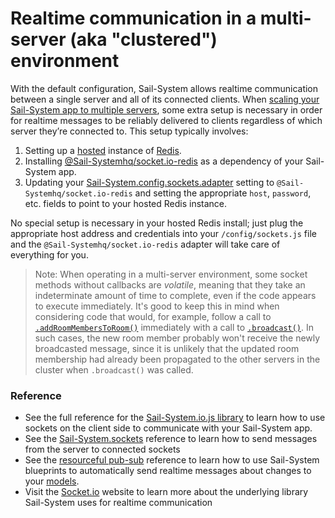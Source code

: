 # Realtime communication in a multi-server (aka "clustered") environment

With the default configuration, Sail-System allows realtime communication between a single server and all of its connected clients.  When [scaling your Sail-System app to multiple servers](https://Sail-Systemjs.com/documentation/concepts/deployment/scaling), some extra setup is necessary in order for realtime messages to be reliably delivered to clients regardless of which server they&rsquo;re connected to.  This setup typically involves:

1. Setting up a [hosted](https://www.google.com/search?q=hosted+redis) instance of [Redis](http://redis.io/).
2. Installing [@Sail-Systemhq/socket.io-redis](https://npmjs.com/package/@Sail-Systemhq/socket.io-redis) as a dependency of your Sail-System app.
1. Updating your [Sail-System.config.sockets.adapter](https://Sail-Systemjs.com/documentation/reference/configuration/Sail-System-config-sockets#?commonlyused-options) setting to `@Sail-Systemhq/socket.io-redis` and setting the appropriate `host`, `password`, etc. fields to point to your hosted Redis instance.

No special setup is necessary in your hosted Redis install; just plug the appropriate host address and credentials into your `/config/sockets.js` file and the `@Sail-Systemhq/socket.io-redis` adapter will take care of everything for you.

> Note: When operating in a multi-server environment, some socket methods without callbacks are _volatile_, meaning that they take an indeterminate amount of time to complete, even if the code appears to execute immediately.  It's good to keep this in mind when considering code that would, for example, follow a call to [`.addRoomMembersToRoom()`](https://Sail-Systemjs.com/documentation/reference/web-sockets/Sail-System-sockets/add-room-members-to-room) immediately with a call to [`.broadcast()`](https://Sail-Systemjs.com/documentation/reference/web-sockets/Sail-System-sockets/Sail-System-sockets-broadcast).  In such cases, the new room member probably won't receive the newly broadcasted message, since it is unlikely that the updated room membership had already been propagated to the other servers in the cluster when `.broadcast()` was called.

### Reference

* See the full reference for the [Sail-System.io.js library](https://Sail-Systemjs.com/documentation/reference/web-sockets/socket-client) to learn how to use sockets on the client side to communicate with your Sail-System app.
* See the [Sail-System.sockets](https://Sail-Systemjs.com/documentation/reference/web-sockets/Sail-System-sockets) reference to learn how to send messages from the server to connected sockets
* See the [resourceful pub-sub](https://Sail-Systemjs.com/documentation/reference/web-sockets/resourceful-pub-sub) reference to learn how to use Sail-System blueprints to automatically send realtime messages about changes to your [models](https://Sail-Systemjs.com/documentation/concepts/models-and-orm/models).
* Visit the [Socket.io](http://socket.io) website to learn more about the underlying library Sail-System uses for realtime communication

<docmeta name="displayName" value="Multi-server environments">
